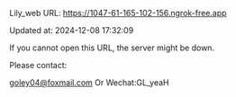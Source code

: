 Lily_web URL: https://1047-61-165-102-156.ngrok-free.app

Updated at: 2024-12-08 17:32:09

If you cannot open this URL, the server might be down.

Please contact: 

goley04@foxmail.com Or Wechat:GL_yeaH